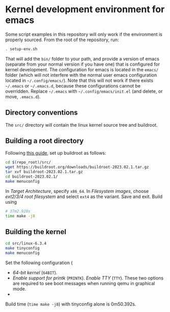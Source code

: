# Kernel development environment for emacs

Some script examples in this repository will only work if the environment is properly sourced. From the root of the repository, run:

```bash
. setup-env.sh
```

That will add the `bin/` folder to your path, and provide a version of emacs (separate from your normal version if you have one) that is configured for kernel development. The configuration for emacs is located in the `emacs/` folder (which will not interfere with the normal user emacs configuration located in `~/.config/emacs/`). Note that this will not work if there exists `~/.emacs` or `~/.emacs.d`, because these configurations cannot be overridden. Replace `~/.emacs` with `~/.config/emacs/init.el` (and delete, or move, `.emacs.d`).

## Directory conventions

The `src/` directory will contain the linux kernel source tree and buildroot.

## Building a root directory

Following [this guide](https://medium.com/@daeseok.youn/prepare-the-environment-for-developing-linux-kernel-with-qemu-c55e37ba8ade), set up buildroot as follows:

```bash
cd $(repo_root)/src/
wget https://buildroot.org/downloads/buildroot-2023.02.1.tar.gz
tar xvf buildroot-2023.02.1.tar.gz
cd buildroot-2023.02.1/
make menuconfig
```

In *Target Architecture*, specify `x86_64`. In *Filesystem images*, choose *ext2/3/4 root filesystem* and select `ext4` as the variant. Save and exit. Build using

```bash
# 37m2.928s
time make -j8
```

## Building the kernel

```bash
cd src/linux-6.3.4
make tinyconfig
make menuconfig
```

Set the following configuration (

- *64-bit kernel* (`64BIT`). 
- *Enable support for printk* (`PRINTK`). *Enable TTY* (`TTY`). These two options are required to see boot messages when running qemu in graphical mode.
- 

Build time (`time make -j8`) with tinyconfig alone is 0m50.392s. 

